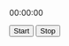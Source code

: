 <html>
<div id="stopwatch">
  <p id="time">00:00:00</p> 
  <button onclick="start()">Start</button>
  <button onclick="stop()">Stop</button>
</div>
<script>
let time = 0;
let interval;
function start() {
  interval = setInterval(() => {time++; displayTime();}, 1000);
  //interval2 = setInterval(() => {time2++; displayTime();}, 10);
}
function stop() {
  clearInterval(interval);
}
function displayTime() {
  const minutes = Math.floor(time / 60);
  const minutes2 =  String(minutes).padStart(2,'0')
  const seconds = time % 60;
  const seconds2 =  String(seconds).padStart(2,'0')
  document.getElementById('time').innerHTML = `${minutes2}:${seconds2}`;
}

</script>